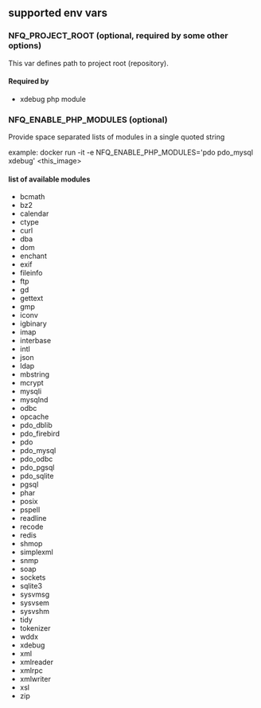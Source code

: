 

## supported env vars


### NFQ_PROJECT_ROOT (optional, required by some other options)

This var defines path to project root (repository).

#### Required by

* xdebug php module


### NFQ_ENABLE_PHP_MODULES (optional)

Provide space separated lists of modules in a single quoted string

example:
    docker run -it -e NFQ_ENABLE_PHP_MODULES='pdo pdo_mysql xdebug' <this_image>

#### list of available modules

* bcmath
* bz2
* calendar
* ctype
* curl
* dba
* dom
* enchant
* exif
* fileinfo
* ftp
* gd
* gettext
* gmp
* iconv
* igbinary
* imap
* interbase
* intl
* json
* ldap
* mbstring
* mcrypt
* mysqli
* mysqlnd
* odbc
* opcache
* pdo_dblib
* pdo_firebird
* pdo
* pdo_mysql
* pdo_odbc
* pdo_pgsql
* pdo_sqlite
* pgsql
* phar
* posix
* pspell
* readline
* recode
* redis
* shmop
* simplexml
* snmp
* soap
* sockets
* sqlite3
* sysvmsg
* sysvsem
* sysvshm
* tidy
* tokenizer
* wddx
* xdebug
* xml
* xmlreader
* xmlrpc
* xmlwriter
* xsl
* zip


